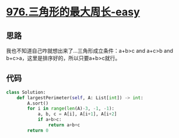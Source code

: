 # [976.三角形的最大周长-easy](https://leetcode-cn.com/problems/largest-perimeter-triangle/)

## 思路

我也不知道自己咋就想出来了...三角形成立条件：a+b>c and a+c>b and b+c>a，这里是排序好的，所以只要a+b>c就行。

## 代码

```python
class Solution:
    def largestPerimeter(self, A: List[int]) -> int:
        A.sort()
        for i in range(len(A)-3, -1, -1):
            a, b, c = A[i], A[i+1], A[i+2]
            if a+b>c:
                return a+b+c
        return 0
```